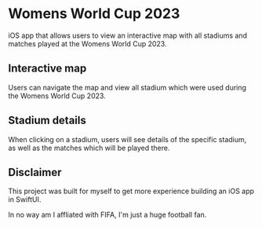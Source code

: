 # Womens World Cup 2023
iOS app that allows users to view an interactive map with all stadiums and matches played at the Womens World Cup 2023.

## Interactive map
Users can navigate the map and view all stadium which were used during the Womens World Cup 2023.

## Stadium details
When clicking on a stadium, users will see details of the specific stadium, as well as the matches which will be played there.

## Disclaimer
This project was built for myself to get more experience building an iOS app in SwiftUI.

In no way am I affliated with FIFA, I'm just a huge football fan.
